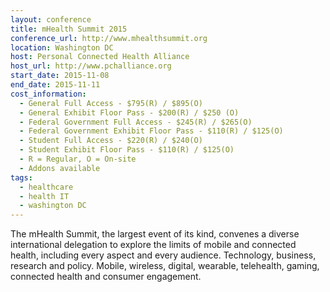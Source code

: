 ```yaml
---
layout: conference
title: mHealth Summit 2015
conference_url: http://www.mhealthsummit.org
location: Washington DC
host: Personal Connected Health Alliance
host_url: http://www.pchalliance.org
start_date: 2015-11-08
end_date: 2015-11-11
cost_information:
  - General Full Access - $795(R) / $895(O)
  - General Exhibit Floor Pass - $200(R) / $250 (O)
  - Federal Government Full Access - $245(R) / $265(O)
  - Federal Government Exhibit Floor Pass - $110(R) / $125(O)
  - Student Full Access - $220(R) / $240(O)
  - Student Exhibit Floor Pass - $110(R) / $125(O)
  - R = Regular, O = On-site
  - Addons available
tags:
  - healthcare
  - health IT
  - washington DC
---
```


The mHealth Summit, the largest event of its kind, convenes a diverse international
delegation to explore the limits of mobile and connected health, including every aspect
and every audience. Technology, business, research and policy. Mobile, wireless, digital,
wearable, telehealth, gaming, connected health and consumer engagement.